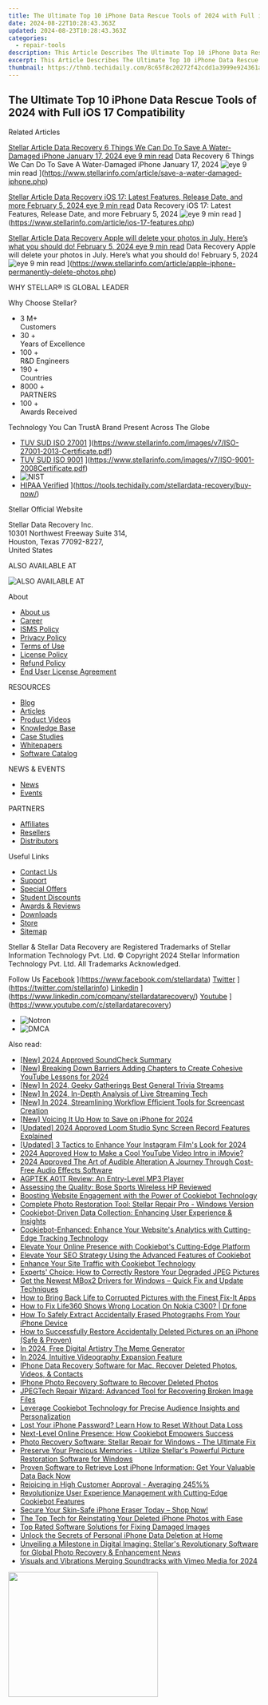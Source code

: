 ```yaml
---
title: The Ultimate Top 10 iPhone Data Rescue Tools of 2024 with Full iOS 17 Compatibility
date: 2024-08-22T10:28:43.363Z
updated: 2024-08-23T10:28:43.363Z
categories:
  - repair-tools
description: This Article Describes The Ultimate Top 10 iPhone Data Rescue Tools of 2024 with Full iOS 17 Compatibility
excerpt: This Article Describes The Ultimate Top 10 iPhone Data Rescue Tools of 2024 with Full iOS 17 Compatibility
thumbnail: https://thmb.techidaily.com/8c65f8c20272f42cdd1a3999e924361a775d20760268836c528877b281dbdb5d.jpg
---
```


## The Ultimate Top 10 iPhone Data Rescue Tools of 2024 with Full iOS 17 Compatibility

Related Articles

[Stellar Article Data Recovery  6 Things We Can Do To Save A Water-Damaged iPhone January 17, 2024 eye 9 min read](https://www.stellarinfo.com/public/image/article/6-Things-We-Can-Do-To-Save-A-Water-Damaged-iPhone-1212.jpg) Data Recovery  6 Things We Can Do To Save A Water-Damaged iPhone January 17, 2024 ![eye](https://www.stellarinfo.com/public/newarticle/images/eye.png) 9 min read ](https://www.stellarinfo.com/article/save-a-water-damaged-iphone.php)

[Stellar Article Data Recovery  iOS 17: Latest Features, Release Date, and more February 5, 2024 eye 9 min read](https://www.stellarinfo.com/public/image/article/iOS-17-Latest-Features-Release-Date-&-More-1049.jpg) Data Recovery  iOS 17: Latest Features, Release Date, and more February 5, 2024 ![eye](https://www.stellarinfo.com/public/newarticle/images/eye.png) 9 min read ](https://www.stellarinfo.com/article/ios-17-features.php)

[Stellar Article Data Recovery  Apple will delete your photos in July. Here’s what you should do! February 5, 2024 eye 9 min read](https://www.stellarinfo.com/public/image/article/Apple-will-permanently-delete-your-photos-in-July-1040.jpg) Data Recovery  Apple will delete your photos in July. Here’s what you should do! February 5, 2024 ![eye](https://www.stellarinfo.com/public/newarticle/images/eye.png) 9 min read ](https://www.stellarinfo.com/article/apple-iphone-permanently-delete-photos.php)

 WHY STELLAR® IS GLOBAL LEADER

 Why Choose Stellar?

* 3  M+  
Customers
* 30 +  
Years of Excellence
* 100 +  
R&D Engineers
* 190 +  
Countries
* 8000 +  
PARTNERS
* 100 +  
Awards Received

 Technology You Can TrustA Brand Present Across The Globe

* [TUV SUD ISO 27001](https://www.stellarinfo.com/images/v7/tuv1.png) ](https://www.stellarinfo.com/images/v7/ISO-27001-2013-Certificate.pdf)
* [TUV SUD ISO 9001](https://www.stellarinfo.com/images/v7/tuv2.png) ](https://www.stellarinfo.com/images/v7/ISO-9001-2008Certificate.pdf)
* ![NIST](https://www.stellarinfo.com/images/v7/nist.png)
* [HIPAA Verified](https://www.stellarinfo.com/images/v7/hipa.png) ](https://tools.techidaily.com/stellardata-recovery/buy-now/)

 Stellar Official Website

 Stellar Data Recovery Inc.  
 10301 Northwest Freeway Suite 314,  
 Houston, Texas 77092-8227,  
 United States

 ALSO AVAILABLE AT

![ALSO AVAILABLE AT](https://www.stellarinfo.com/images/v7/Partners_logo_new.png)

 About

* [About us](https://tools.techidaily.com/stellardata-recovery/buy-now/)
* [Career](https://tools.techidaily.com/stellardata-recovery/buy-now/)
* [ISMS Policy](https://tools.techidaily.com/stellardata-recovery/buy-now/)
* [Privacy Policy](https://tools.techidaily.com/stellardata-recovery/buy-now/)
* [Terms of Use](https://tools.techidaily.com/stellardata-recovery/buy-now/)
* [License Policy](https://www.stellarinfo.com/software-licensing-usage.php)
* [Refund Policy](https://tools.techidaily.com/stellardata-recovery/buy-now/)
* [End User License Agreement](https://tools.techidaily.com/stellardata-recovery/buy-now/)

 RESOURCES

* [Blog](https://tools.techidaily.com/stellardata-recovery/buy-now/)
* [Articles](https://tools.techidaily.com/stellardata-recovery/buy-now/)
* [Product Videos](https://tools.techidaily.com/stellardata-recovery/buy-now/)
* [Knowledge Base](https://tools.techidaily.com/stellardata-recovery/buy-now/)
* [Case Studies](https://tools.techidaily.com/stellardata-recovery/buy-now/)
* [Whitepapers](https://tools.techidaily.com/stellardata-recovery/buy-now/)
* [Software Catalog](https://tools.techidaily.com/stellardata-recovery/buy-now/)

 NEWS & EVENTS

* [News](https://tools.techidaily.com/stellardata-recovery/buy-now/)
* [Events](https://www.stellarinfo.com/affiliate-summit/affiliate-summit.php)

 PARTNERS

* [Affiliates](https://tools.techidaily.com/stellardata-recovery/buy-now/)
* [Resellers](https://tools.techidaily.com/stellardata-recovery/buy-now/)
* [Distributors](https://tools.techidaily.com/stellardata-recovery/buy-now/)

 Useful Links

* [Contact Us](https://www.stellarinfo.com/contact/contact-us.php)
* [Support](https://tools.techidaily.com/stellardata-recovery/buy-now/)
* [Special Offers](https://tools.techidaily.com/stellardata-recovery/buy-now/)
* [Student Discounts](https://www.stellarinfo.com/student-discount/)
* [Awards & Reviews](https://tools.techidaily.com/stellardata-recovery/buy-now/)
* [Downloads](https://www.stellarinfo.com/download.php)
* [Store](https://tools.techidaily.com/stellardata-recovery/buy-now/)
* [Sitemap](https://www.stellarinfo.com/sitemap.php)

 Stellar & Stellar Data Recovery are Registered Trademarks of Stellar Information Technology Pvt. Ltd. © Copyright 2024 Stellar Information Technology Pvt. Ltd. All Trademarks Acknowledged.

Follow Us [Facebook](https://www.stellarinfo.com/Images/fb.png) ](https://www.facebook.com/stellardata) [Twitter](https://www.stellarinfo.com/Images/tw.png) ](https://twitter.com/stellarinfo) [Linkedin](https://www.stellarinfo.com/Images/in.png) ](https://www.linkedin.com/company/stellardatarecovery/) [Youtube](https://www.stellarinfo.com/newblacktheme/images/yt.png) ](https://www.youtube.com/c/stellardatarecovery)

* ![Notron](https://www.stellarinfo.com/images/v7/notron.png)
* ![DMCA](https://www.stellarinfo.com/images/v7/dmca.png)

<ins class="adsbygoogle"
     style="display:block"
     data-ad-format="autorelaxed"
     data-ad-client="ca-pub-7571918770474297"
     data-ad-slot="1223367746"></ins>



<ins class="adsbygoogle"
     style="display:block"
     data-ad-client="ca-pub-7571918770474297"
     data-ad-slot="8358498916"
     data-ad-format="auto"
     data-full-width-responsive="true"></ins>

<span class="atpl-alsoreadstyle">Also read:</span>
<div><ul>
<li><a href="https://screen-mirroring-recording.techidaily.com/new-2024-approved-soundcheck-summary/"><u>[New] 2024 Approved  SoundCheck Summary</u></a></li>
<li><a href="https://facebook-video-footage.techidaily.com/new-breaking-down-barriers-adding-chapters-to-create-cohesive-youtube-lessons-for-2024/"><u>[New] Breaking Down Barriers  Adding Chapters to Create Cohesive YouTube Lessons for 2024</u></a></li>
<li><a href="https://vp-tips.techidaily.com/new-in-2024-geeky-gatherings-best-general-trivia-streams/"><u>[New] In 2024, Geeky Gatherings  Best General Trivia Streams</u></a></li>
<li><a href="https://video-capture.techidaily.com/new-in-2024-in-depth-analysis-of-live-streaming-tech/"><u>[New] In 2024, In-Depth Analysis of Live Streaming Tech</u></a></li>
<li><a href="https://digital-screen-recording.techidaily.com/new-in-2024-streamlining-workflow-efficient-tools-for-screencast-creation/"><u>[New] In 2024, Streamlining Workflow  Efficient Tools for Screencast Creation</u></a></li>
<li><a href="https://screen-sharing-recording.techidaily.com/new-voicing-it-up-how-to-save-on-iphone-for-2024/"><u>[New] Voicing It Up  How to Save on iPhone for 2024</u></a></li>
<li><a href="https://screen-activity-recording.techidaily.com/updated-2024-approved-loom-studio-sync-screen-record-features-explained/"><u>[Updated] 2024 Approved  Loom Studio  Sync Screen Record Features Explained</u></a></li>
<li><a href="https://instagram-video-files.techidaily.com/updated-3-tactics-to-enhance-your-instagram-films-look-for-2024/"><u>[Updated] 3 Tactics to Enhance Your Instagram Film's Look for 2024</u></a></li>
<li><a href="https://youtube-stream.techidaily.com/2024-approved-how-to-make-a-cool-youtube-video-intro-in-imovie/"><u>2024 Approved  How to Make a Cool YouTube Video Intro in iMovie?</u></a></li>
<li><a href="https://some-guidance.techidaily.com/2024-approved-the-art-of-audible-alteration-a-journey-through-cost-free-audio-effects-software/"><u>2024 Approved  The Art of Audible Alteration  A Journey Through Cost-Free Audio Effects Software</u></a></li>
<li><a href="https://buynow-help.techidaily.com/agptek-a01t-review-an-entry-level-mp3-player/"><u>AGPTEK A01T Review: An Entry-Level MP3 Player</u></a></li>
<li><a href="https://buynow-marvelous.techidaily.com/assessing-the-quality-bose-sports-wireless-hp-reviewed/"><u>Assessing the Quality: Bose Sports Wireless HP Reviewed</u></a></li>
<li><a href="https://data-safeguard.techidaily.com/boosting-website-engagement-with-the-power-of-cookiebot-technology/"><u>Boosting Website Engagement with the Power of Cookiebot Technology</u></a></li>
<li><a href="https://data-safeguard.techidaily.com/complete-photo-restoration-tool-stellar-repair-pro-windows-version/"><u>Complete Photo Restoration Tool: Stellar Repair Pro - Windows Version</u></a></li>
<li><a href="https://data-safeguard.techidaily.com/cookiebot-driven-data-collection-enhancing-user-experience-and-insights/"><u>Cookiebot-Driven Data Collection: Enhancing User Experience & Insights</u></a></li>
<li><a href="https://data-safeguard.techidaily.com/cookiebot-enhanced-enhance-your-websites-analytics-with-cutting-edge-tracking-technology/"><u>Cookiebot-Enhanced: Enhance Your Website's Analytics with Cutting-Edge Tracking Technology</u></a></li>
<li><a href="https://data-safeguard.techidaily.com/elevate-your-online-presence-with-cookiebots-cutting-edge-platform/"><u>Elevate Your Online Presence with Cookiebot's Cutting-Edge Platform</u></a></li>
<li><a href="https://data-safeguard.techidaily.com/elevate-your-seo-strategy-using-the-advanced-features-of-cookiebot/"><u>Elevate Your SEO Strategy Using the Advanced Features of Cookiebot</u></a></li>
<li><a href="https://data-safeguard.techidaily.com/enhance-your-site-traffic-with-cookiebot-technology/"><u>Enhance Your Site Traffic with Cookiebot Technology</u></a></li>
<li><a href="https://data-safeguard.techidaily.com/experts-choice-how-to-correctly-restore-your-degraded-jpeg-pictures/"><u>Experts' Choice: How to Correctly Restore Your Degraded JPEG Pictures</u></a></li>
<li><a href="https://hardware-help.techidaily.com/get-the-newest-mbox2-drivers-for-windows-quick-fix-and-update-techniques/"><u>Get the Newest MBox2 Drivers for Windows – Quick Fix and Update Techniques</u></a></li>
<li><a href="https://data-safeguard.techidaily.com/how-to-bring-back-life-to-corrupted-pictures-with-the-finest-fix-it-apps/"><u>How to Bring Back Life to Corrupted Pictures with the Finest Fix-It Apps</u></a></li>
<li><a href="https://fake-location.techidaily.com/how-to-fix-life360-shows-wrong-location-on-nokia-c300-drfone-by-drfone-virtual-android/"><u>How to Fix Life360 Shows Wrong Location On Nokia C300? | Dr.fone</u></a></li>
<li><a href="https://data-safeguard.techidaily.com/how-to-safely-extract-accidentally-erased-photographs-from-your-iphone-device/"><u>How To Safely Extract Accidentally Erased Photographs From Your iPhone Device</u></a></li>
<li><a href="https://data-safeguard.techidaily.com/how-to-successfully-restore-accidentally-deleted-pictures-on-an-iphone-safe-and-proven/"><u>How to Successfully Restore Accidentally Deleted Pictures on an iPhone (Safe & Proven)</u></a></li>
<li><a href="https://vp-tips.techidaily.com/in-2024-free-digital-artistry-the-meme-generator/"><u>In 2024, Free Digital Artistry  The Meme Generator</u></a></li>
<li><a href="https://extra-skills.techidaily.com/in-2024-intuitive-videography-expansion-feature/"><u>In 2024, Intuitive Videography Expansion Feature</u></a></li>
<li><a href="https://data-safeguard.techidaily.com/iphone-data-recovery-software-for-mac-recover-deleted-photos-videos-and-contacts/"><u>IPhone Data Recovery Software for Mac. Recover Deleted Photos, Videos, & Contacts</u></a></li>
<li><a href="https://data-safeguard.techidaily.com/iphone-photo-recovery-software-to-recover-deleted-photos/"><u>IPhone Photo Recovery Software to Recover Deleted Photos</u></a></li>
<li><a href="https://data-safeguard.techidaily.com/jpegtech-repair-wizard-advanced-tool-for-recovering-broken-image-files/"><u>JPEGTech Repair Wizard: Advanced Tool for Recovering Broken Image Files</u></a></li>
<li><a href="https://data-safeguard.techidaily.com/leverage-cookiebot-technology-for-precise-audience-insights-and-personalization/"><u>Leverage Cookiebot Technology for Precise Audience Insights and Personalization</u></a></li>
<li><a href="https://data-safeguard.techidaily.com/lost-your-iphone-password-learn-how-to-reset-without-data-loss/"><u>Lost Your iPhone Password? Learn How to Reset Without Data Loss</u></a></li>
<li><a href="https://data-safeguard.techidaily.com/next-level-online-presence-how-cookiebot-empowers-success/"><u>Next-Level Online Presence: How Cookiebot Empowers Success</u></a></li>
<li><a href="https://data-safeguard.techidaily.com/photo-recovery-software-stellar-repair-for-windows-the-ultimate-fix/"><u>Photo Recovery Software: Stellar Repair for Windows - The Ultimate Fix</u></a></li>
<li><a href="https://data-safeguard.techidaily.com/preserve-your-precious-memories-utilize-stellars-powerful-picture-restoration-software-for-windows/"><u>Preserve Your Precious Memories - Utilize Stellar's Powerful Picture Restoration Software for Windows</u></a></li>
<li><a href="https://data-safeguard.techidaily.com/proven-software-to-retrieve-lost-iphone-information-get-your-valuable-data-back-now/"><u>Proven Software to Retrieve Lost iPhone Information: Get Your Valuable Data Back Now</u></a></li>
<li><a href="https://data-wizards.techidaily.com/rejoicing-in-high-customer-approval-averaging-245/"><u>Rejoicing in High Customer Approval - Averaging 245%%</u></a></li>
<li><a href="https://data-safeguard.techidaily.com/revolutionize-user-experience-management-with-cutting-edge-cookiebot-features/"><u>Revolutionize User Experience Management with Cutting-Edge Cookiebot Features</u></a></li>
<li><a href="https://data-safeguard.techidaily.com/secure-your-skin-safe-iphone-eraser-today-shop-now/"><u>Secure Your Skin-Safe iPhone Eraser Today – Shop Now!</u></a></li>
<li><a href="https://data-safeguard.techidaily.com/the-top-tech-for-reinstating-your-deleted-iphone-photos-with-ease/"><u>The Top Tech for Reinstating Your Deleted iPhone Photos with Ease</u></a></li>
<li><a href="https://data-safeguard.techidaily.com/top-rated-software-solutions-for-fixing-damaged-images/"><u>Top Rated Software Solutions for Fixing Damaged Images</u></a></li>
<li><a href="https://data-safeguard.techidaily.com/unlock-the-secrets-of-personal-iphone-data-deletion-at-home/"><u>Unlock the Secrets of Personal iPhone Data Deletion at Home</u></a></li>
<li><a href="https://data-safeguard.techidaily.com/unveiling-a-milestone-in-digital-imaging-stellars-revolutionary-software-for-global-photo-recovery-and-enhancement-news/"><u>Unveiling a Milestone in Digital Imaging: Stellar's Revolutionary Software for Global Photo Recovery & Enhancement News</u></a></li>
<li><a href="https://vimeo-videos.techidaily.com/visuals-and-vibrations-merging-soundtracks-with-vimeo-media-for-2024/"><u>Visuals and Vibrations  Merging Soundtracks with Vimeo Media for 2024</u></a></li>
</ul></div>

<!-- affiliate ads begin -->
<a href="https://printrendy.pxf.io/c/5597632/1453719/17020" target="_top" id="1453719"><img src="//a.impactradius-go.com/display-ad/17020-1453719" border="0" alt="" width="300" height="250"/></a><img height="0" width="0" src="https://imp.pxf.io/i/5597632/1453719/17020" style="position:absolute;visibility:hidden;" border="0" />
<!-- affiliate ads end -->